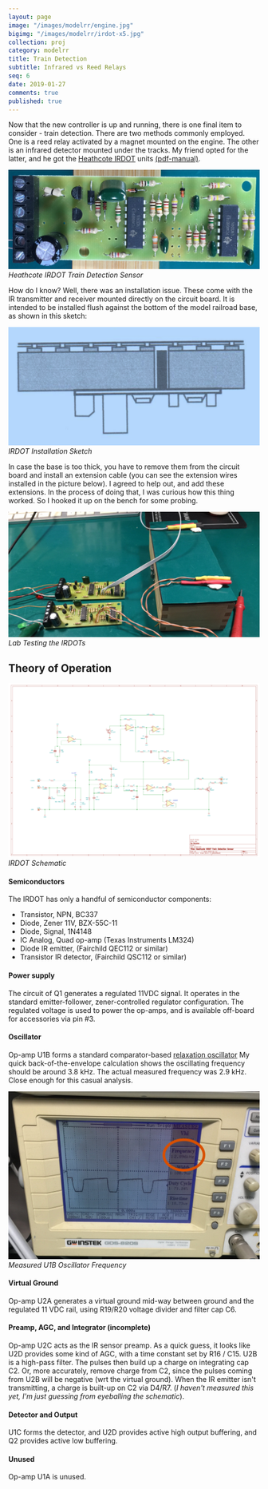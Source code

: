```yaml
---
layout: page
image: "/images/modelrr/engine.jpg"
bigimg: "/images/modelrr/irdot-x5.jpg"
collection: proj
category: modelrr
title: Train Detection
subtitle: Infrared vs Reed Relays
seq: 6
date: 2019-01-27
comments: true
published: true
---
```


Now that the new controller is up and running, there is one final item
to consider - train detection.  There are two methods commonly employed.
One is a reed relay activated by a magnet mounted on the engine.  The other
is an infrared detector mounted under the tracks.  My friend opted for 
the latter, and he got the [Heathcote IRDOT](https://heathcote-electronics.co.uk/irdot1.html)
units [(pdf-manual)](/myfiles/modelrr/irdot-manual.pdf).

![heathcote-irdot-pwa](/images/modelrr/irdot-top.jpg)
*Heathcote IRDOT Train Detection Sensor*

How do I know? Well, there was an installation issue.  These come with 
the IR transmitter and receiver mounted directly on the circuit board.
It is intended to be installed flush against the bottom of the model
railroad base, as shown in this sketch:

![irdot-installation-sketch](/images/modelrr/irdot-installation-diagram.png)
*IRDOT Installation Sketch*

In case the base is too thick, you have to remove them from the circuit
board and install an extension cable (you can see the extension wires
installed in the picture below). I agreed to help out, and add these extensions.
In the process of doing that, I was curious how this thing worked. 
So I hooked it up on the bench for some probing.

![irdot-testing](/images/modelrr/irdot-testing.jpg)
*Lab Testing the IRDOTs*


## Theory of Operation

![irdot-schematic](/images/modelrr/irdot-sch.png)
*IRDOT Schematic*

#### Semiconductors

The IRDOT has only a handful of semiconductor components:

  * Transistor, NPN, BC337
  * Diode, Zener 11V, BZX-55C-11
  * Diode, Signal, 1N4148
  * IC Analog, Quad op-amp (Texas Instruments LM324)
  * Diode IR emitter, (Fairchild QEC112 or similar)
  * Transistor IR detector, (Fairchild QSC112 or similar)

#### Power supply

The circuit of Q1 generates a regulated 11VDC signal. It operates in the standard
emitter-follower, zener-controlled regulator configuration.  The regulated voltage
is used to power the op-amps, and is available off-board for accessories via pin #3.

#### Oscillator 

Op-amp U1B forms a standard comparator-based 
[relaxation oscillator](https://en.wikipedia.org/wiki/Relaxation_oscillator#Comparator–based_electronic_relaxation_oscillator)
My quick back-of-the-envelope calculation shows the oscillating frequency should be around
3.8 kHz.  The actual measured frequency was 2.9 kHz.  Close enough for this casual analysis.

![irdot-oscillator](/images/modelrr/irdot-oscillator-freq.jpg)
*Measured U1B Oscillator Frequency*

#### Virtual Ground

Op-amp U2A generates a virtual ground mid-way between ground and the regulated 11 VDC rail,
using R19/R20 voltage divider and filter cap C6.


#### Preamp, AGC, and Integrator (incomplete)

Op-amp U2C acts as the IR sensor preamp. 
As a quick guess, it looks like U2D provides some kind of AGC, with a 
time constant set by R16 / C15.
U2B is a high-pass filter.
The pulses then build up a charge on integrating cap C2.
Or, more accurately, remove charge from C2, since the pulses coming from U2B
will be negative (wrt the virtual ground).
When the IR emitter isn't transmitting, a charge is built-up on C2 via D4/R7.
(*I haven't measured this yet, I'm just guessing from eyeballing the schematic*).

#### Detector and Output

U1C forms the detector, and U2D provides active high output buffering,
and Q2 provides active low buffering.

#### Unused

Op-amp U1A is unused.





